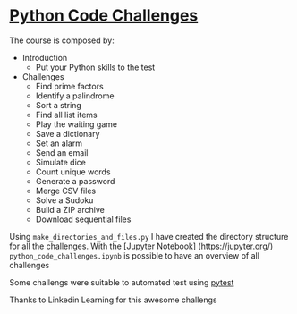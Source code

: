 # [Python Code Challenges](https://www.linkedin.com/learning/python-code-challenges/put-your-python-skills-to-the-test)

The course is composed by:

- Introduction
  - Put your Python skills to the test
- Challenges
  - Find prime factors
  - Identify a palindrome
  - Sort a string
  - Find all list items
  - Play the waiting game
  - Save a dictionary
  - Set an alarm
  - Send an email
  - Simulate dice
  - Count unique words
  - Generate a password
  - Merge CSV files
  - Solve a Sudoku
  - Build a ZIP archive
  - Download sequential files

Using `make_directories_and_files.py` I have created the directory structure for all the challenges. With the [Jupyter Notebook] (https://jupyter.org/) `python_code_challenges.ipynb` is possible to have an overview of all challenges

Some challengs were suitable to automated test using [pytest](https://docs.pytest.org/en/latest/)

Thanks to Linkedin Learning for this awesome challengs 
